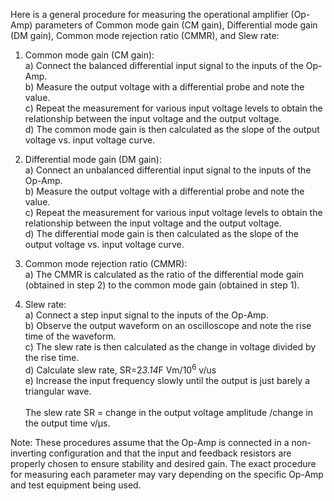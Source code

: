 Here is a general procedure for measuring the operational amplifier (Op-Amp) parameters of Common mode gain (CM gain), Differential mode gain (DM gain), Common mode rejection ratio (CMMR), and Slew rate:<br>
1. Common mode gain (CM gain):<br>
a) Connect the balanced differential input signal to the inputs of the Op-Amp.<br>
b) Measure the output voltage with a differential probe and note the value.<br>
c) Repeat the measurement for various input voltage levels to obtain the relationship between the input voltage and the output voltage.<br>
d) The common mode gain is then calculated as the slope of the output voltage vs. input voltage curve.<br>

2. Differential mode gain (DM gain):<br>
a) Connect an unbalanced differential input signal to the inputs of the Op-Amp.<br>
b) Measure the output voltage with a differential probe and note the value.<br>
c) Repeat the measurement for various input voltage levels to obtain the relationship between the input voltage and the output voltage.<br>
d) The differential mode gain is then calculated as the slope of the output voltage vs. input voltage curve.<br>

3. Common mode rejection ratio (CMMR):<br>
a) The CMMR is calculated as the ratio of the differential mode gain (obtained in step 2) to the common mode gain (obtained in step 1).<br>

4. Slew rate:<br>
a) Connect a step input signal to the inputs of the Op-Amp.<br>
b) Observe the output waveform on an oscilloscope and note the rise time of the waveform.<br>
c) The slew rate is then calculated as the change in voltage divided by the rise time.<br>
d) Calculate slew rate, SR=2*3.14*F Vm/10<sup>6</sup>  v/us <br>
e) Increase the input frequency slowly until the output is just barely a triangular wave.<br><br>
    The slew rate SR = change in the output voltage amplitude /change in the output time v/µs. 

Note: These procedures assume that the Op-Amp is connected in a non-inverting configuration and that the input and feedback resistors are properly chosen to ensure stability and desired gain. The exact procedure for measuring each parameter may vary depending on the specific Op-Amp and test equipment being used.
